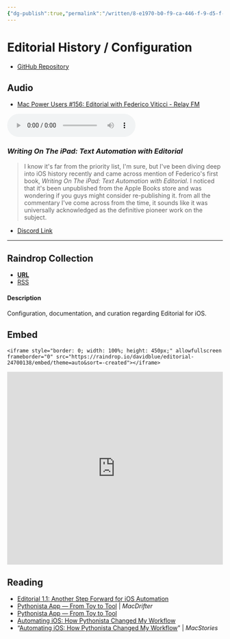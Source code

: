 ```yaml
---
{"dg-publish":true,"permalink":"/written/8-e1970-b0-f9-ca-446-f-9-d5-f-48-cd-586-fd-9-a5/","dgHomeLink":true,"dgPassFrontmatter":false}
---
```


# Editorial History / Configuration
- [GitHub Repository](https://github.com/extratone/editorial)

## Audio

- [Mac Power Users #156: Editorial with Federico Viticci - Relay FM](https://www.relay.fm/mpu/156)

<audio controls>
  <source src="https://www.podtrac.com/pts/redirect.mp3/traffic.libsyn.com/relaympu/mpu-156.mp3">
</audio>

### *Writing On The iPad: Text Automation with Editorial*

> I know it's far from the priority list, I'm sure, but I've been diving deep into iOS history recently and came across mention of Federico's first book, *Writing On The iPad: Text Automation with Editorial*. I noticed that it's been unpublished from the Apple Books store and was wondering if you guys might consider re-publishing it. from all the commentary I've come across from the time, it sounds like it was universally acknowledged as the definitive pioneer work on the subject. 

- [Discord Link](https://discord.com/channels/836622115435184162/837345476122247198/974590236858413086)

---

## Raindrop Collection
- [**URL**](https://raindrop.io/davidblue/editorial-24700138)
- [RSS](https://raindrop.io/collection/24700138/feed) 

#### Description
Configuration, documentation, and curation regarding Editorial for iOS. 

## Embed

```
<iframe style="border: 0; width: 100%; height: 450px;" allowfullscreen frameborder="0" src="https://raindrop.io/davidblue/editorial-24700138/embed/theme=auto&sort=-created"></iframe>
```

<iframe style="border: 0; width: 100%; height: 450px;" allowfullscreen frameborder="0" src="https://raindrop.io/davidblue/editorial-24700138/embed/theme=auto&sort=-created"></iframe>

## Reading

- [Editorial 1.1: Another Step Forward for iOS Automation](bear://x-callback-url/open-note?id=D71DD223-F801-407C-88DB-AC7632153701-4951-000001584A1156DC)
- [Pythonista App — From Toy to Tool](http://www.macdrifter.com/2012/07/pythonista-app-from-toy-to-tool.html) | *MacDrifter*
- [Pythonista App — From Toy to Tool](bear://x-callback-url/open-note?id=ABEF6B64-8611-4987-8642-13DBE25E9623-4951-00000158A63EBFAB)
- [Automating iOS: How Pythonista Changed My Workflow](bear://x-callback-url/open-note?id=B184D115-05CB-4389-AEA9-731602E5851A-4951-0000015B781B911F)
- “[Automating iOS: How Pythonista Changed My Workflow](https://www.macstories.net/stories/automating-ios-how-pythonista-changed-my-workflow/)” | *MacStories*